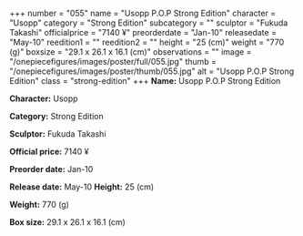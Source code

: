 +++
number = "055"
name = "Usopp P.O.P Strong Edition"
character = "Usopp"
category = "Strong Edition"
subcategory = ""
sculptor = "Fukuda Takashi"
officialprice = "7140 ¥"
preorderdate = "Jan-10"
releasedate = "May-10"
reedition1 = ""
reedition2 = ""
height = "25 (cm)"
weight = "770 (g)"
boxsize = "29.1 x 26.1 x 16.1 (cm)"
observations = ""
image = "/onepiecefigures/images/poster/full/055.jpg"
thumb = "/onepiecefigures/images/poster/thumb/055.jpg"
alt = "Usopp P.O.P Strong Edition"
class = "strong-edition"
+++
**Name:** Usopp P.O.P Strong Edition

**Character:** Usopp

**Category:** Strong Edition 

**Sculptor:** Fukuda Takashi

**Official price:** 7140 ¥

**Preorder date:** Jan-10

**Release date:** May-10
**Height:** 25 (cm)

**Weight:** 770 (g)

**Box size:** 29.1 x 26.1 x 16.1 (cm)

